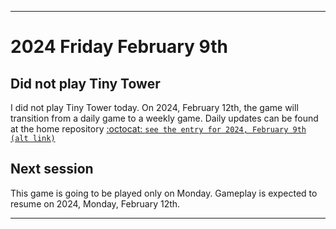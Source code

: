 
***

# 2024 Friday February 9th

## Did not play Tiny Tower

I did not play Tiny Tower today. On 2024, February 12th, the game will transition from a daily game to a weekly game. Daily updates can be found at the home repository [:octocat: `see the entry for 2024, February 9th`](https://github.com/seanpm2001/SeansLifeArchive_Images_TinyTower/tree/master/tiny%20tower/2024/02_February/09/) [`(alt link)`](/tiny%20tower/2024/02_February/09/)

## Next session

This game is going to be played only on Monday. Gameplay is expected to resume on 2024, Monday, February 12th.

***
